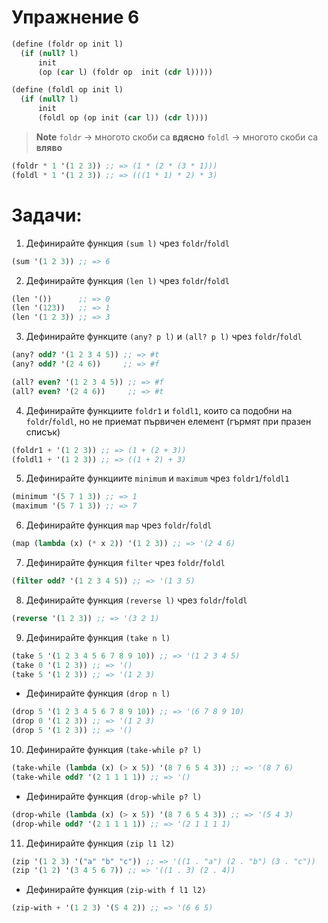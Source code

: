 # Упражнение 6

```scheme
(define (foldr op init l)
  (if (null? l)
      init
      (op (car l) (foldr op  init (cdr l)))))

(define (foldl op init l)
  (if (null? l)
      init
      (foldl op (op init (car l)) (cdr l))))
```

> **Note**
> `foldr` -> многото скоби са **вдясно**
> `foldl` -> многото скоби са **вляво**

```scheme
(foldr * 1 '(1 2 3)) ;; => (1 * (2 * (3 * 1)))
(foldl * 1 '(1 2 3)) ;; => (((1 * 1) * 2) * 3)
```


# Задачи:

1. Дефинирайте функция `(sum l)` чрез `foldr`/`foldl`

```scheme
(sum '(1 2 3)) ;; => 6
```

2. Дефинирайте функция `(len l)` чрез `foldr`/`foldl`

```scheme
(len '())      ;; => 0
(len '(123))   ;; => 1
(len '(1 2 3)) ;; => 3
```

3. Дефинирайте функците `(any? p l)` и `(all? p l)` чрез `foldr`/`foldl`

```scheme
(any? odd? '(1 2 3 4 5)) ;; => #t
(any? odd? '(2 4 6))     ;; => #f

(all? even? '(1 2 3 4 5)) ;; => #f
(all? even? '(2 4 6))     ;; => #t
```

4. Дефинирайте функциите `foldr1` и `foldl1`, които са подобни на `foldr`/`foldl`, но не приемат първичен елемент (гърмят при празен списък)

```scheme
(foldr1 + '(1 2 3)) ;; => (1 + (2 + 3))
(foldl1 + '(1 2 3)) ;; => ((1 + 2) + 3)
```

5. Дефинирайте функциите `minimum` и `maximum` чрез `foldr1`/`foldl1`
```scheme
(minimum '(5 7 1 3)) ;; => 1
(maximum '(5 7 1 3)) ;; => 7
```

6. Дефинирайте функция `map` чрез `foldr`/`foldl`

```scheme
(map (lambda (x) (* x 2)) '(1 2 3)) ;; => '(2 4 6)
```

7. Дефинирайте функция `filter` чрез `foldr`/`foldl`

```scheme
(filter odd? '(1 2 3 4 5)) ;; => '(1 3 5)
```

8. Дефинирайте функция `(reverse l)` чрез `foldr`/`foldl`

```scheme
(reverse '(1 2 3)) ;; => '(3 2 1)
```

9. Дефинирайте функция `(take n l)`

```scheme
(take 5 '(1 2 3 4 5 6 7 8 9 10)) ;; => '(1 2 3 4 5)
(take 0 '(1 2 3)) ;; => '()
(take 5 '(1 2 3)) ;; => '(1 2 3)
```

- Дефинирайте функция `(drop n l)`

```scheme
(drop 5 '(1 2 3 4 5 6 7 8 9 10)) ;; => '(6 7 8 9 10)
(drop 0 '(1 2 3)) ;; => '(1 2 3)
(drop 5 '(1 2 3)) ;; => '()
```

10. Дефинирайте функция `(take-while p? l)`

```scheme
(take-while (lambda (x) (> x 5)) '(8 7 6 5 4 3)) ;; => '(8 7 6)
(take-while odd? '(2 1 1 1 1)) ;; => '()
```

- Дефинирайте функция `(drop-while p? l)`

```scheme
(drop-while (lambda (x) (> x 5)) '(8 7 6 5 4 3)) ;; => '(5 4 3)
(drop-while odd? '(2 1 1 1 1)) ;; => '(2 1 1 1 1)
```

11. Дефинирайте функция `(zip l1 l2)`

```scheme
(zip '(1 2 3) '("a" "b" "c")) ;; => '((1 . "a") (2 . "b") (3 . "c"))
(zip '(1 2) '(3 4 5 6 7)) ;; => '((1 . 3) (2 . 4))
```

- Дефинирайте функция `(zip-with f l1 l2)`

```scheme
(zip-with + '(1 2 3) '(5 4 2)) ;; => '(6 6 5)
```
